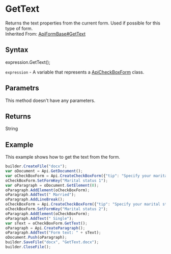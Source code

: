 # GetText

Returns the text properties from the current form. Used if possible for this type of form. <br>Inherited From: [ApiFormBase#GetText](../../ApiFormBase/Methods/GetText.md)

## Syntax

expression.GetText();

`expression` - A variable that represents a [ApiCheckBoxForm](../ApiCheckBoxForm.md) class.

## Parametrs

This method doesn't have any parameters.

## Returns

String

## Example

This example shows how to get the text from the form.

```javascript
builder.CreateFile("docx");
var oDocument = Api.GetDocument();
var oCheckBoxForm = Api.CreateCheckBoxForm({"tip": "Specify your marital status", "required": true, "placeholder": "Marital status", "radio": false});
oCheckBoxForm.SetFormKey("Marital status 1");
var oParagraph = oDocument.GetElement(0);
oParagraph.AddElement(oCheckBoxForm);
oParagraph.AddText(" Married");
oParagraph.AddLineBreak();
oCheckBoxForm = Api.CreateCheckBoxForm({"tip": "Specify your marital status", "required": true, "placeholder": "Marital status", "radio": false});
oCheckBoxForm.SetFormKey("Marital status 2");
oParagraph.AddElement(oCheckBoxForm);
oParagraph.AddText(" Single");
var sText = oCheckBoxForm.GetText();
oParagraph = Api.CreateParagraph();
oParagraph.AddText("Form text: " + sText);
oDocument.Push(oParagraph);
builder.SaveFile("docx", "GetText.docx");
builder.CloseFile();
```